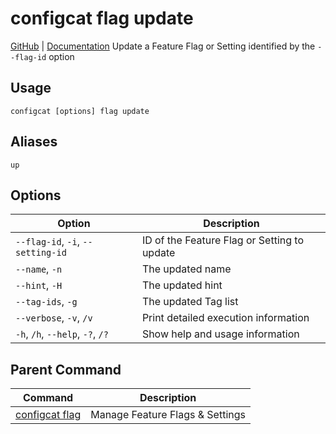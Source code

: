# configcat flag update
[GitHub](https://github.com/configcat/cli) | [Documentation](https://configcat.com/docs/advanced/cli)
Update a Feature Flag or Setting identified by the `--flag-id` option
## Usage
```
configcat [options] flag update
```
## Aliases
`up`
## Options
| Option | Description |
| ------ | ----------- |
| `--flag-id`, `-i`, `--setting-id` | ID of the Feature Flag or Setting to update |
| `--name`, `-n` | The updated name |
| `--hint`, `-H` | The updated hint |
| `--tag-ids`, `-g` | The updated Tag list |
| `--verbose`, `-v`, `/v` | Print detailed execution information |
| `-h`, `/h`, `--help`, `-?`, `/?` | Show help and usage information |
## Parent Command
| Command | Description |
| ------ | ----------- |
| [configcat flag](configcat-flag.md) | Manage Feature Flags & Settings |
